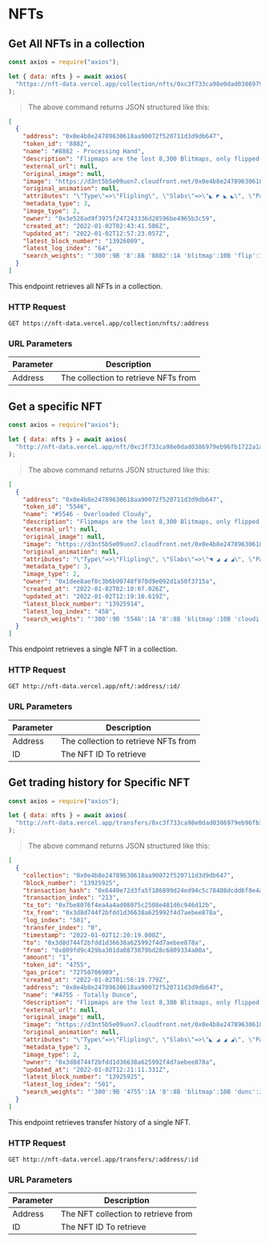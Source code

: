# NFTs

## Get All NFTs in a collection

```javascript
const axios = require("axios");

let { data: nfts } = await axios(
  "https://nft-data.vercel.app/collection/nfts/0xc3f733ca98e0dad0386979eb96fb1722a1a05e69"
);
```

> The above command returns JSON structured like this:

```json
[
  {
    "address": "0x0e4b8e24789630618aa90072f520711d3d9db647",
    "token_id": "8882",
    "name": "#8882 - Processing Hand",
    "description": "Flipmaps are the lost 8,300 Blitmaps, only flipped.",
    "external_url": null,
    "original_image": null,
    "image": "https://d3nt5b5e09uon7.cloudfront.net/0x0e4b8e24789630618aa90072f520711d3d9db647/8882",
    "original_animation": null,
    "attributes": "\"Type\"=>\"Flipling\", \"Slabs\"=>\"◣ ◤ ◣ ◣\", \"Palette\"=>\"Hand (#57)\", \"Affinity\"=>\"Fire III\", \"Composition\"=>\"Processing (#22)\"",
    "metadata_type": 3,
    "image_type": 2,
    "owner": "0x3e528ad9f3975f247243336d28596be4965b3c59",
    "created_at": "2022-01-02T02:43:41.586Z",
    "updated_at": "2022-01-02T12:57:23.057Z",
    "latest_block_number": "13926089",
    "latest_log_index": "64",
    "search_weights": "'300':9B '8':8B '8882':1A 'blitmap':10B 'flip':12B 'flipmap':4B 'hand':3A 'lost':7B 'process':2A"
  }
]
```

This endpoint retrieves all NFTs in a collection.

### HTTP Request

`GET https://nft-data.vercel.app/collection/nfts/:address`

### URL Parameters

| Parameter | Description                          |
| --------- | ------------------------------------ |
| Address   | The collection to retrieve NFTs from |

## Get a specific NFT

```javascript
const axios = require("axios");

let { data: nfts } = await axios(
  "http://nft-data.vercel.app/nft/0xc3f733ca98e0dad0386979eb96fb1722a1a05e69/7120"
);
```

> The above command returns JSON structured like this:

```json
[
  {
    "address": "0x0e4b8e24789630618aa90072f520711d3d9db647",
    "token_id": "5546",
    "name": "#5546 - Overloaded Cloudy",
    "description": "Flipmaps are the lost 8,300 Blitmaps, only flipped.",
    "external_url": null,
    "original_image": null,
    "image": "https://d3nt5b5e09uon7.cloudfront.net/0x0e4b8e24789630618aa90072f520711d3d9db647/5546",
    "original_animation": null,
    "attributes": "\"Type\"=>\"Flipling\", \"Slabs\"=>\"◥ ◢ ◢ ◢\", \"Palette\"=>\"Cloudy (#34)\", \"Affinity\"=>\"Water I, Fire I, Earth I\", \"Composition\"=>\"Overloaded (#14)\"",
    "metadata_type": 3,
    "image_type": 2,
    "owner": "0x1dee8aef0c3b6b90748f970d9e092d1a50f3715a",
    "created_at": "2022-01-02T02:10:07.026Z",
    "updated_at": "2022-01-02T12:19:10.619Z",
    "latest_block_number": "13925914",
    "latest_log_index": "458",
    "search_weights": "'300':9B '5546':1A '8':8B 'blitmap':10B 'cloudi':3A 'flip':12B 'flipmap':4B 'lost':7B 'overload':2A"
  }
]
```

This endpoint retrieves a single NFT in a collection.

### HTTP Request

`GET http://nft-data.vercel.app/nft/:address/:id/`

### URL Parameters

| Parameter | Description                          |
| --------- | ------------------------------------ |
| Address   | The collection to retrieve NFTs from |
| ID        | The NFT ID To retrieve               |

## Get trading history for Specific NFT

```javascript
const axios = require("axios");

let { data: nfts } = await axios(
  "http://nft-data.vercel.app/transfers/0xc3f733ca98e0dad0386979eb96fb1722a1a05e69/7120"
);
```

> The above command returns JSON structured like this:

```json
[
  {
    "collection": "0x0e4b8e24789630618aa90072f520711d3d9db647",
    "block_number": "13925925",
    "transaction_hash": "0x6449e72d3fa5f186899d24ed94c5c78408dcdd6f8e4ad6be177b21c68f4a3a3e",
    "transaction_index": "213",
    "tx_to": "0x7be8076f4ea4a4ad08075c2508e481d6c946d12b",
    "tx_from": "0x3d8d744f2bfdd1d36638a625992f4d7aebee878a",
    "log_index": "501",
    "transfer_index": "0",
    "timestamp": "2022-01-02T12:20:19.000Z",
    "to": "0x3d8d744f2bfdd1d36638a625992f4d7aebee878a",
    "from": "0x809fd9c429ba301da0873879bd28c6809334a00a",
    "amount": "1",
    "token_id": "4755",
    "gas_price": "72750706989",
    "created_at": "2022-01-02T01:56:19.779Z",
    "address": "0x0e4b8e24789630618aa90072f520711d3d9db647",
    "name": "#4755 - Totally Dunce",
    "description": "Flipmaps are the lost 8,300 Blitmaps, only flipped.",
    "external_url": null,
    "original_image": null,
    "image": "https://d3nt5b5e09uon7.cloudfront.net/0x0e4b8e24789630618aa90072f520711d3d9db647/4755",
    "original_animation": null,
    "attributes": "\"Type\"=>\"Flipling\", \"Slabs\"=>\"◣ ◢ ◢ ◢\", \"Palette\"=>\"Dunce (#68)\", \"Affinity\"=>\"Fire III\", \"Composition\"=>\"Totally (#9)\"",
    "metadata_type": 3,
    "image_type": 2,
    "owner": "0x3d8d744f2bfdd1d36638a625992f4d7aebee878a",
    "updated_at": "2022-01-02T12:21:11.331Z",
    "latest_block_number": "13925925",
    "latest_log_index": "501",
    "search_weights": "'300':9B '4755':1A '8':8B 'blitmap':10B 'dunc':3A 'flip':12B 'flipmap':4B 'lost':7B 'total':2A"
  }
]
```

This endpoint retrieves transfer history of a single NFT.

### HTTP Request

`GET http://nft-data.vercel.app/transfers/:address/:id`

### URL Parameters

| Parameter | Description                         |
| --------- | ----------------------------------- |
| Address   | The NFT collection to retrieve from |
| ID        | The NFT ID To retrieve              |
